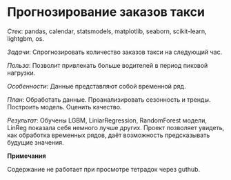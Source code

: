 # Прогнозирование заказов такси

*Cтек*: pandas, calendar, statsmodels, matplotlib, seaborn, scikit-learn, lightgbm, os.

*Задачи*: Спрогнозировать количество заказов такси на следующий час.

*Польза*: Позволит привлекать больше водителей в период пиковой нагрузки.

*Особенности*: Данные представляют собой временной ряд.

*План*: Обработать данные. Проанализировать сезонность и тренды. Построить модель. Оценить качество.

*Результат*: Обучены LGBM, LiniarRegression, RandomForest модели, LinReg показала себя немного лучше других. Проект позволяет увидеть, как обработка временных рядов, даёт возможность предсказывать будущие значения.

**Примечания**

Содержание не работает при просмотре тетрадок через guthub.